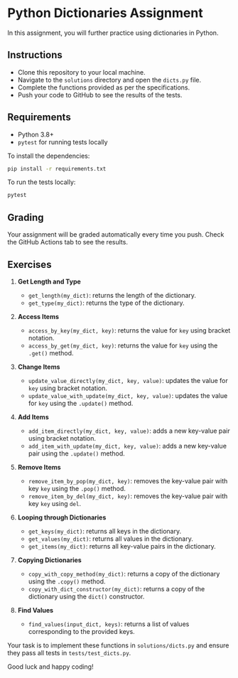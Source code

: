 # Python Dictionaries Assignment

In this assignment, you will further practice using dictionaries in Python.

## Instructions

- Clone this repository to your local machine.
- Navigate to the `solutions` directory and open the `dicts.py` file.
- Complete the functions provided as per the specifications.
- Push your code to GitHub to see the results of the tests.

## Requirements

- Python 3.8+
- `pytest` for running tests locally

To install the dependencies:

```bash
pip install -r requirements.txt
```

To run the tests locally:

```bash
pytest
```

## Grading

Your assignment will be graded automatically every time you push. Check the GitHub Actions tab to see the results.

## Exercises

1. **Get Length and Type**
   - `get_length(my_dict)`: returns the length of the dictionary.
   - `get_type(my_dict)`: returns the type of the dictionary.
  
2. **Access Items**
   - `access_by_key(my_dict, key)`: returns the value for `key` using bracket notation.
   - `access_by_get(my_dict, key)`: returns the value for `key` using the `.get()` method.

3. **Change Items**
   - `update_value_directly(my_dict, key, value)`: updates the value for `key` using bracket notation.
   - `update_value_with_update(my_dict, key, value)`: updates the value for `key` using the `.update()` method.
   
4. **Add Items**
   - `add_item_directly(my_dict, key, value)`: adds a new key-value pair using bracket notation.
   - `add_item_with_update(my_dict, key, value)`: adds a new key-value pair using the `.update()` method.

5. **Remove Items**
   - `remove_item_by_pop(my_dict, key)`: removes the key-value pair with key `key` using the `.pop()` method.
   - `remove_item_by_del(my_dict, key)`: removes the key-value pair with key `key` using `del`.

6. **Looping through Dictionaries**
   - `get_keys(my_dict)`: returns all keys in the dictionary.
   - `get_values(my_dict)`: returns all values in the dictionary.
   - `get_items(my_dict)`: returns all key-value pairs in the dictionary.

7. **Copying Dictionaries**
   - `copy_with_copy_method(my_dict)`: returns a copy of the dictionary using the `.copy()` method.
   - `copy_with_dict_constructor(my_dict)`: returns a copy of the dictionary using the `dict()` constructor.

8. **Find Values**
   - `find_values(input_dict, keys)`: returns a list of values corresponding to the provided keys.

Your task is to implement these functions in `solutions/dicts.py` and ensure they pass all tests in `tests/test_dicts.py`.

Good luck and happy coding!
